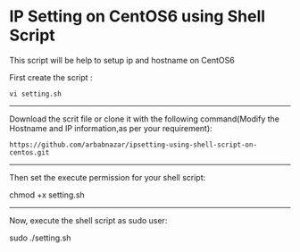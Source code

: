 IP Setting on CentOS6 using Shell Script
======================================

This script will be help to setup ip and hostname on CentOS6

First create the script :

```
vi setting.sh
```

-----------------
Download the scrit file or clone it with the following command(Modify the Hostname and IP information,as per your requirement):

```
https://github.com/arbabnazar/ipsetting-using-shell-script-on-centos.git
```
------------------
Then set the execute permission for your shell script:

chmod +x setting.sh

---------------------
Now, execute the shell script as sudo user:

sudo ./setting.sh


